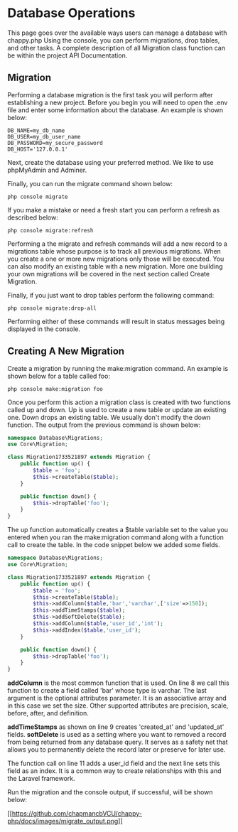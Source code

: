 # Database Operations
This page goes over the available ways users can manage a database with chappy.php Using the console, you can perform migrations, drop tables, and other tasks. A complete description of all Migration class function can be within the project API Documentation.

## Migration
Performing a database migration is the first task you will perform after establishing a new project. Before you begin you will need to open the .env file and enter some information about the database. An example is shown below:

```
DB_NAME=my_db_name
DB_USER=my_db_user_name
DB_PASSWORD=my_secure_password
DB_HOST='127.0.0.1'
```

Next, create the database using your preferred method.  We like to use phpMyAdmin and Adminer.

Finally, you can run the migrate command shown below:

```php console migrate```

If you make a mistake or need a fresh start you can perform a refresh as described below:

```php console migrate:refresh```

Performing a the migrate and refresh commands will add a new record to a migrations table whose purpose is to track all previous migrations. When you create a one or more new migrations only those will be executed. You can also modify an existing table with a new migration. More one building your own migrations will be covered in the next section called Create Migration.

Finally, if you just want to drop tables perform the following command:

```php console migrate:drop-all```

Performing either of these commands will result in status messages being displayed in the console.

## Creating A New Migration
Create a migration by running the make:migration command. An example is shown below for a table called foo:

```php console make:migration foo```

Once you perform this action a migration class is created with two functions called up and down. Up is used to create a new table or update an existing one. Down drops an existing table. We usually don't modify the down function. The output from the previous command is shown below:

```php
namespace Database\Migrations;
use Core\Migration;

class Migration1733521897 extends Migration {
    public function up() {
        $table = 'foo';
        $this->createTable($table);
    }

    public function down() {
        $this->dropTable('foo');
    }
}
```

The up function automatically creates a $table variable set to the value you entered when you ran the make:migration command along with a function call to create the table. In the code snippet below we added some fields.

```php
namespace Database\Migrations;
use Core\Migration;

class Migration1733521897 extends Migration {
    public function up() {
        $table = 'foo';
        $this->createTable($table);
        $this->addColumn($table,'bar','varchar',['size'=>150]);
        $this->addTimeStamps($table);
        $this->addSoftDelete($table);
        $this->addColumn($table,'user_id','int');
        $this->addIndex($table,'user_id');
    }

    public function down() {
        $this->dropTable('foo');
    }
}
```

**addColumn** is the most common function that is used. On line 8 we call this function to create a field called 'bar' whose type is varchar. The last argument is the optional attributes parameter. It is an associative array and in this case we set the size. Other supported attributes are precision, scale, before, after, and definition.

**addTimeStamps** as shown on line 9 creates 'created_at' and 'updated_at' fields. **softDelete** is used as a setting where you want to removed a record from being returned from any database query. It serves as a safety net that allows you to permanently delete the record later or preserve for later use.

The function call on line 11 adds a user_id field and the next line sets this field as an index. It is a common way to create relationships with this and the Laravel framework.

Run the migration and the console output, if successful, will be shown below:

[[https://github.com/chapmancbVCU/chappy-php/docs/images/migrate_output.png]]